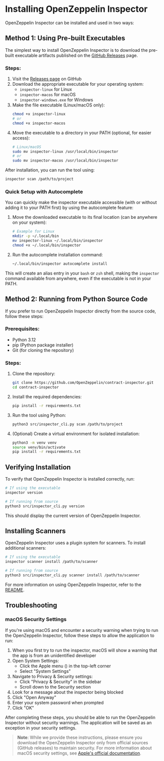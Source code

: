 # Installing OpenZeppelin Inspector

OpenZeppelin Inspector can be installed and used in two ways:

## Method 1: Using Pre-built Executables

The simplest way to install OpenZeppelin Inspector is to download the pre-built executable artifacts published on the [GitHub Releases](https://github.com/OpenZeppelin/openzeppelin-inspector/releases) page.

### Steps:

1. Visit the [Releases page](https://github.com/OpenZeppelin/openzeppelin-inspector/releases) on GitHub
2. Download the appropriate executable for your operating system:
   - `inspector-linux` for Linux
   - `inspector-macos` for macOS
   - `inspector-windows.exe` for Windows
3. Make the file executable (Linux/macOS only):
   ```bash
   chmod +x inspector-linux
   # or
   chmod +x inspector-macos
   ```
4. Move the executable to a directory in your PATH (optional, for easier access):
   ```bash
   # Linux/macOS
   sudo mv inspector-linux /usr/local/bin/inspector
   # or
   sudo mv inspector-macos /usr/local/bin/inspector
   ```

After installation, you can run the tool using:
```bash
inspector scan /path/to/project
```

### Quick Setup with Autocomplete

You can quickly make the inspector executable accessible (with or without adding it to your PATH first) by using the autocomplete feature:

1. Move the downloaded executable to its final location (can be anywhere on your system):
   ```bash
   # Example for Linux
   mkdir -p ~/.local/bin
   mv inspector-linux ~/.local/bin/inspector
   chmod +x ~/.local/bin/inspector
   ```

2. Run the autocomplete installation command:
   ```bash
   ~/.local/bin/inspector autocomplete install
   ```

This will create an alias entry in your `bash` or `zsh` shell, making the `inspector` command available from anywhere, even if the executable is not in your PATH.

## Method 2: Running from Python Source Code

If you prefer to run OpenZeppelin Inspector directly from the source code, follow these steps:

### Prerequisites:
- Python 3.12
- pip (Python package installer)
- Git (for cloning the repository)

### Steps:

1. Clone the repository:
   ```bash
   git clone https://github.com/OpenZeppelin/contract-inspector.git
   cd contract-inspector
   ```

2. Install the required dependencies:
   ```bash
   pip install -r requirements.txt
   ```

3. Run the tool using Python:
   ```bash
   python3 src/inspector_cli.py scan /path/to/project
   ```

4. (Optional) Create a virtual environment for isolated installation:
   ```bash
   python3 -m venv venv
   source venv/bin/activate
   pip install -r requirements.txt
   ```

## Verifying Installation

To verify that OpenZeppelin Inspector is installed correctly, run:

```bash
# If using the executable
inspector version

# If running from source
python3 src/inspector_cli.py version
```

This should display the current version of OpenZeppelin Inspector.

## Installing Scanners

OpenZeppelin Inspector uses a plugin system for scanners. To install additional scanners:

```bash
# If using the executable
inspector scanner install /path/to/scanner

# If running from source
python3 src/inspector_cli.py scanner install /path/to/scanner
```

For more information on using OpenZeppelin Inspector, refer to the [README](../README.md).

## Troubleshooting

### macOS Security Settings

If you're using macOS and encounter a security warning when trying to run the OpenZeppelin Inspector, follow these steps to allow the application to run:

1. When you first try to run the inspector, macOS will show a warning that the app is from an unidentified developer
2. Open System Settings:
   - Click the Apple menu () in the top-left corner
   - Select "System Settings"
3. Navigate to Privacy & Security settings:
   - Click "Privacy & Security" in the sidebar
   - Scroll down to the Security section
4. Look for a message about the inspector being blocked
5. Click "Open Anyway"
6. Enter your system password when prompted
7. Click "OK"

After completing these steps, you should be able to run the OpenZeppelin Inspector without security warnings. The application will be saved as an exception in your security settings.

> **Note**: While we provide these instructions, please ensure you download the OpenZeppelin Inspector only from official sources (GitHub releases) to maintain security. For more information about macOS security settings, see [Apple's official documentation](https://support.apple.com/guide/mac-help/open-a-mac-app-from-an-unknown-developer-mh40616/mac).
